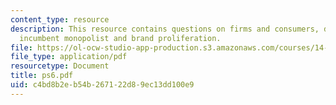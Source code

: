 ```yaml
---
content_type: resource
description: This resource contains questions on firms and consumers, degree of differentiation,
  incumbent monopolist and brand proliferation.
file: https://ol-ocw-studio-app-production.s3.amazonaws.com/courses/14-271-industrial-organization-i-fall-2005/c4bd8b2eb54b267122d89ec13dd100e9_ps6.pdf
file_type: application/pdf
resourcetype: Document
title: ps6.pdf
uid: c4bd8b2e-b54b-2671-22d8-9ec13dd100e9
---
```

